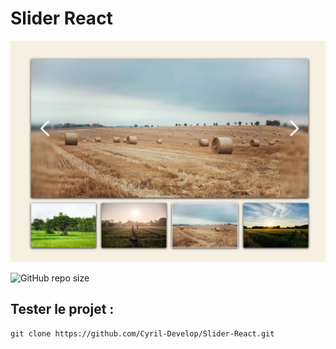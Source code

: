 # Slider React

![screenshot homepage](/src/image/screenshot.png)

![GitHub repo size](https://img.shields.io/github/repo-size/Cyril-Develop/Rock-Paper-Scissors-JS?style=for-the-badge)

## Tester le projet :

```terminal
git clone https://github.com/Cyril-Develop/Slider-React.git